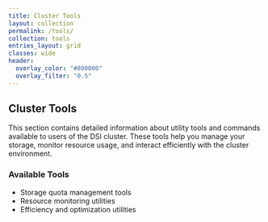 ```yaml
---
title: Cluster Tools
layout: collection
permalink: /tools/
collection: tools
entries_layout: grid
classes: wide
header:
  overlay_color: "#800000"
  overlay_filter: "0.5"
---
```


## Cluster Tools

This section contains detailed information about utility tools and commands available to users of the DSI cluster. These tools help you manage your storage, monitor resource usage, and interact efficiently with the cluster environment.

### Available Tools

- Storage quota management tools
- Resource monitoring utilities
- Efficiency and optimization utilities